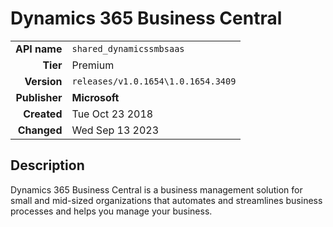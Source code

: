 # Dynamics 365 Business Central
| | |
|-:|-|
|**API name**|`shared_dynamicssmbsaas`|
|**Tier**|Premium|
|**Version**|`releases/v1.0.1654\1.0.1654.3409`|
|**Publisher**|**Microsoft**|
|**Created**|Tue Oct 23 2018|
|**Changed**|Wed Sep 13 2023|

## Description
Dynamics 365 Business Central is a business management solution for small and mid-sized organizations that automates and streamlines business processes and helps you manage your business.

